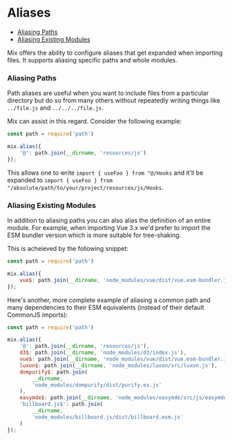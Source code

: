 # Aliases

-   [Aliasing Paths](#aliasing-paths)
-   [Aliasing Existing Modules](#aliasing-existing-modules)

Mix offers the ability to configure aliases that get expanded when importing files. It supports aliasing specific paths and whole modules.

### Aliasing Paths

Path aliases are useful when you want to include files from a particular directory but do so from many others without repeatedly writing things like `../file.js` and `../../../file.js`.

Mix can assist in this regard. Consider the following example:

```js
const path = require('path')

mix.alias({
    '@': path.join(__dirname, 'resources/js')
});
```

This allows one to write `import { useFoo } from "@/Hooks` and it'll be expanded to `import { useFoo } from "/absolute/path/to/your/project/resources/js/Hooks`.

### Aliasing Existing Modules

In addition to aliasing paths you can also alias the definition of an entire module. For example, when importing Vue 3.x we'd prefer to import the ESM bundler version which is more suitable for tree-shaking.

This is acheieved by the following snippet:

```js
const path = require('path')

mix.alias({
    vue$: path.join(__dirname, 'node_modules/vue/dist/vue.esm-bundler.js')
});
```

Here's another, more complete example of aliasing a common path and many dependencies to their ESM equivalents (instead of their default CommonJS imports):

```js
const path = require('path')

mix.alias({
    '@': path.join(__dirname, 'resources/js'),
    d3$: path.join(__dirname, 'node_modules/d3/index.js'),
    vue$: path.join(__dirname, 'node_modules/vue/dist/vue.esm-bundler.js'),
    luxon$: path.join(__dirname, 'node_modules/luxon/src/luxon.js'),
    dompurify$: path.join(
        __dirname,
        'node_modules/dompurify/dist/purify.es.js'
    ),
    easymde$: path.join(__dirname, 'node_modules/easymde/src/js/easymde.js'),
    'billboard.js$': path.join(
        __dirname,
        'node_modules/billboard.js/dist/billboard.esm.js'
    )
});
```
